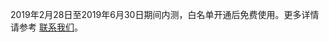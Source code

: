 2019年2月28日至2019年6月30日期间内测，白名单开通后免费使用。更多详情请参考 [联系我们](https://cloud.tencent.com/document/product/1038/33304)。
